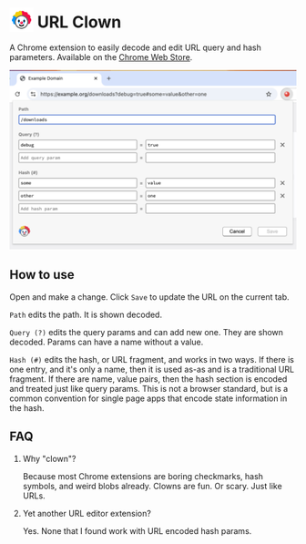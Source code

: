# <img src="./icons/icon128.png" width="42" alt="clown head" valign="bottom"> URL Clown

A Chrome extension to easily decode and edit URL query and hash parameters. Available on the [Chrome Web Store](https://chromewebstore.google.com/detail/url-clown/alcebgboodppnkoioknieomnkoknjhnf).

<img src="store-images/screenshot.png">

## How to use

Open and make a change. Click `Save` to update the URL on the current tab.

`Path` edits the path. It is shown decoded.

`Query (?)` edits the query params and can add new one. They are shown decoded. Params can have a name without a value.

`Hash (#)` edits the hash, or URL fragment, and works in two ways. If there is one entry, and it's only a name, then it is used as-as and is a traditional URL fragment. If there are name, value pairs, then the hash section is encoded and treated just like query params. This is not a browser standard, but is a common convention for single page apps that encode state information in the hash.

## FAQ

1. Why "clown"?

   Because most Chrome extensions are boring checkmarks, hash symbols, and weird blobs already. Clowns are fun. Or scary. Just like URLs.

2. Yet another URL editor extension?

   Yes. None that I found work with URL encoded hash params.
